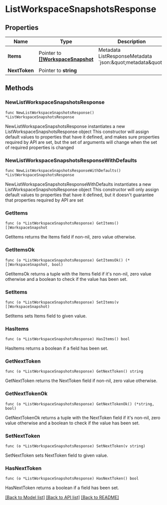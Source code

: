 # ListWorkspaceSnapshotsResponse

## Properties

Name | Type | Description | Notes
------------ | ------------- | ------------- | -------------
**Items** | Pointer to [**[]WorkspaceSnapshot**](WorkspaceSnapshot.md) | Metadata  ListResponseMetadata &#x60;json:\&quot;metadata\&quot;&#x60; | [optional] 
**NextToken** | Pointer to **string** |  | [optional] 

## Methods

### NewListWorkspaceSnapshotsResponse

`func NewListWorkspaceSnapshotsResponse() *ListWorkspaceSnapshotsResponse`

NewListWorkspaceSnapshotsResponse instantiates a new ListWorkspaceSnapshotsResponse object
This constructor will assign default values to properties that have it defined,
and makes sure properties required by API are set, but the set of arguments
will change when the set of required properties is changed

### NewListWorkspaceSnapshotsResponseWithDefaults

`func NewListWorkspaceSnapshotsResponseWithDefaults() *ListWorkspaceSnapshotsResponse`

NewListWorkspaceSnapshotsResponseWithDefaults instantiates a new ListWorkspaceSnapshotsResponse object
This constructor will only assign default values to properties that have it defined,
but it doesn't guarantee that properties required by API are set

### GetItems

`func (o *ListWorkspaceSnapshotsResponse) GetItems() []WorkspaceSnapshot`

GetItems returns the Items field if non-nil, zero value otherwise.

### GetItemsOk

`func (o *ListWorkspaceSnapshotsResponse) GetItemsOk() (*[]WorkspaceSnapshot, bool)`

GetItemsOk returns a tuple with the Items field if it's non-nil, zero value otherwise
and a boolean to check if the value has been set.

### SetItems

`func (o *ListWorkspaceSnapshotsResponse) SetItems(v []WorkspaceSnapshot)`

SetItems sets Items field to given value.

### HasItems

`func (o *ListWorkspaceSnapshotsResponse) HasItems() bool`

HasItems returns a boolean if a field has been set.

### GetNextToken

`func (o *ListWorkspaceSnapshotsResponse) GetNextToken() string`

GetNextToken returns the NextToken field if non-nil, zero value otherwise.

### GetNextTokenOk

`func (o *ListWorkspaceSnapshotsResponse) GetNextTokenOk() (*string, bool)`

GetNextTokenOk returns a tuple with the NextToken field if it's non-nil, zero value otherwise
and a boolean to check if the value has been set.

### SetNextToken

`func (o *ListWorkspaceSnapshotsResponse) SetNextToken(v string)`

SetNextToken sets NextToken field to given value.

### HasNextToken

`func (o *ListWorkspaceSnapshotsResponse) HasNextToken() bool`

HasNextToken returns a boolean if a field has been set.


[[Back to Model list]](../README.md#documentation-for-models) [[Back to API list]](../README.md#documentation-for-api-endpoints) [[Back to README]](../README.md)


